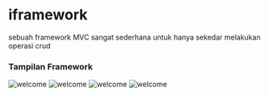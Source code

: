 # iframework
sebuah framework MVC sangat sederhana untuk hanya sekedar melakukan operasi crud

### Tampilan Framework
<img src="assets/screenshot/welcome.png" alt="welcome">
<img src="assets/screenshot/home.png" alt="welcome">
<img src="assets/screenshot/add.png" alt="welcome">
<img src="assets/screenshot/edit.png" alt="welcome">
